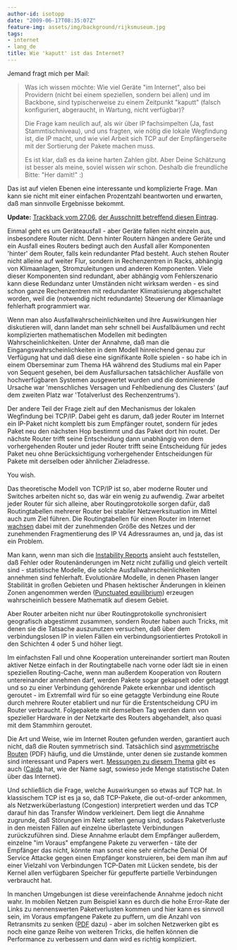 ```yaml
---
author-id: isotopp
date: "2009-06-17T08:35:07Z"
feature-img: assets/img/background/rijksmuseum.jpg
tags:
- internet
- lang_de
title: Wie 'kaputt' ist das Internet?
---
```

Jemand fragt mich per Mail: 

> Was ich wissen möchte: Wie viel Geräte "im Internet", also bei Providern (nicht bei einem speziellen, sondern bei allen) und im Backbone, sind typischerweise zu einem Zeitpunkt "kaputt" (falsch konfiguriert, abgeraucht, in Wartung, nicht verfügbar)?
> 
> Die Frage kam neulich auf, als wir über IP fachsimpelten (Ja, fast Stammtischniveau), und uns fragten, wie nötig die lokale Wegfindung ist, die IP macht, und wie viel Arbeit sich TCP auf der Empfängerseite mit der Sortierung der Pakete machen muss.
>
> Es ist klar, daß es da keine harten Zahlen gibt. 
> Aber Deine Schätzung ist besser als meine, soviel wissen wir schon.
> Deshalb die freundliche Bitte: "Her damit!" :)

Das ist auf vielen Ebenen eine interessante und komplizierte Frage. Man kann sie nicht mit einer einfachen Prozentzahl beantworten und erwarten, daß man sinnvolle Ergebnisse bekommt.

**Update:** 
[Trackback vom 27.06](http://trackback.fritz.de/podpress_trac/web/1074/0/trb_090627.mp3), 
[der Ausschnitt betreffend diesen Eintrag](/uploads/isofritz.ogg).

Einmal geht es um Geräteausfall - aber Geräte fallen nicht einzeln aus, insbesondere Router nicht.
Denn hinter Routern hängen andere Geräte und ein Ausfall eines Routers bedingt auch den Ausfall aller Komponenten 'hinter' dem Router, falls kein redundanter Pfad besteht. 
Auch stehen Router nicht alleine auf weiter Flur, sondern in Rechenzentren in Racks, abhängig von Klimaanlagen, Stromzuleitungen und anderen Komponenten.
Viele dieser Komponenten sind redundant, aber abhängig vom Fehlerszenario kann diese Redundanz unter Umständen nicht wirksam werden - es sind schon ganze Rechenzentren mit redundanter Klimatisierung abgeschaltet worden, weil die (notwendig nicht redundante) Steuerung der Klimaanlage fehlerhaft programmiert war.

Wenn man also Ausfallwahrscheinlichkeiten und ihre Auswirkungen hier diskutieren will, dann landet man sehr schnell bei Ausfallbäumen und recht komplizierten mathematischen Modellen mit bedingten Wahrscheinlichkeiten. 
Unter der Annahme, daß man die Eingangswahrscheinlichkeiten in dem Modell hinreichend genau zur Verfügung hat und daß diese eine signifikante Rolle spielen - so habe ich in einem Oberseminar zum Thema HA während des Studiums mal ein Paper von Sequent gesehen, bei dem Ausfallursachen tatsächlicher Ausfälle von hochverfügbaren Systemen ausgewertet wurden und die dominierende Ursache war 'menschliches Versagen und Fehlbedienung des Clusters' (auf dem zweiten Platz war 'Totalverlust des Rechenzentrums').

Der andere Teil der Frage zielt auf den Mechanismus der lokalen Wegfindung bei TCP/IP.
Dabei geht es darum, daß jeder Router im Internet ein IP-Paket nicht komplett bis zum Empfänger routet, sondern für jedes Paket neu den nächsten Hop bestimmt und das Paket dort hin routet. 
Der nächste Router trifft seine Entscheidung dann unabhängig von dem vorhergehenden Router und jeder Router trifft seine Entscheidung für jedes Paket neu ohne Berücksichtigung vorhergehender Entscheidungen für Pakete mit derselben oder ähnlicher Zieladresse.

You wish.

Das theoretische Modell von TCP/IP ist so, aber moderne Router und Switches arbeiten nicht so, das wär ein wenig zu aufwendig.
Zwar arbeitet jeder Router für sich alleine, aber Routingprotokolle sorgen dafür, daß Routingtabellen mehrerer Router bei stabiler Netzwerksituation im Mittel auch zum Ziel führen.
Die Routingtabellen für einen Router im Internet 
[wachsen](http://bgp.potaroo.net/) 
dabei mit der zunehmenden Größe des Netzes und der zunehmenden Fragmentierung des IP V4 Adressraumes an, und ja, das ist ein Problem.

Man kann, wenn man sich die 
[Instability Reports](http://bgpupdates.potaroo.net/instability/bgpupd.html) 
ansieht auch feststellen, daß Fehler oder Routenänderungen im Netz nicht zufällig und gleich verteilt sind - statistische Modelle, die solche Ausfallwahrscheinlichkeiten annehmen sind fehlerhaft.
Evolutionäre Modelle, in denen Phasen langer Stabilität in großen Gebieten und Phasen hektischer Änderungen in kleinen Zonen angenommen werden 
([Punctuated equilibrium](http://en.wikipedia.org/wiki/Punctuated_equilibrium)) 
erzeugen wahrscheinlich bessere Mathematik auf diesem Gebiet.

Aber Router arbeiten nicht nur über Routingprotokolle synchronisiert geografisch abgestimmt zusammen, sondern Router haben auch Tricks, mit denen sie die Tatsache auszunutzen versuchen, daß über dem verbindungslosen IP in vielen Fällen ein verbindungsorientiertes Protokoll in den Schichten 4 oder 5 und höher liegt.

Im einfachsten Fall und ohne Kooperation untereinander sortiert man Routen aktiver Netze einfach in der Routingtabelle nach vorne oder lädt sie in einen speziellen Routing-Cache, wenn man außerdem Kooperation von Routern untereinander annehmen darf, werden Pakete sogar gekapselt oder getaggt und so zu einer Verbindung gehörende Pakete erkennbar und identisch geroutet - im Extremfall wird für so eine getaggte Verbindung eine Route durch mehrere Router etabliert und nur für die Erstentscheidung CPU im Router verbraucht. Folgepakete mit demselben Tag werden dann von spezieller Hardware in der Netzkarte des Routers abgehandelt, also quasi mit dem Stammhirn geroutet.

Die Art und Weise, wie im Internet Routen gefunden werden, garantiert auch nicht, daß die Routen symmetrisch sind.
Tatsächlich sind 
[asymmetrische Routen](http://www.cs.ucr.edu/~krish/yhe_gcom05.pdf)
(PDF) häufig, und die Umstände, unter denen sie zustande kommen sind interessant und Papers wert. 
[Messungen zu diesem Thema](http://www.caida.org/research/traffic-analysis/asymmetry/) 
gibt es auch 
([Caida](http://www.caida.org) 
hat, wie der Name sagt, sowieso jede Menge statistische Daten über das Internet).

Und schließlich die Frage, welche Auswirkungen so etwas auf TCP hat.
In klassischem TCP ist es ja so, daß TCP-Pakete, die out-of-order ankommen, als Netzwerküberlastung (Congestion) interpretiert werden und das TCP darauf hin das Transfer Window verkleinert. 
Dem liegt die Annahme zugrunde, daß Störungen im Netz selten genug sind, sodass Paketverluste in den meisten Fällen auf einzelne überlastete Verbindungen zurückzuführen sind.
Diese Annahme erlaubt dem Empfänger außerdem, einzelne "im Voraus" empfangene Pakete zu verwerfen - täte der Empfänger das nicht, könnte man sonst eine sehr einfache Denial Of Service Attacke gegen einen Empfänger konstruieren, bei dem man ihm auf einer Vielzahl von Verbindungen TCP-Daten mit Lücken sendete, bis der Kernel allen verfügbaren Speicher für gepufferte partielle Verbindungen verbraucht hat.

In manchen Umgebungen ist diese vereinfachende Annahme jedoch nicht wahr.
In mobilen Netzen zum Beispiel kann es durch die hohe Error-Rate der Links zu nennenswerten Paketverlusten kommen und hier kann es sinnvoll sein, im Voraus empfangene Pakete zu puffern, um die Anzahl von Retransmits zu senken 
([PDF](http://www.iks.inf.ethz.ch/education/ss04/seminar/52.pdf) dazu) - 
aber im solchen Netzwerken gibt es noch eine ganze Reihe von weiteren Tricks, die helfen können die Performance zu verbessern und dann wird es richtig kompliziert.

